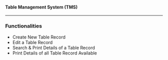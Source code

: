 
<h4>Table Management System (TMS)</h4>

---

<h3>Functionalities</h3>
<ul>
  <li>Create New Table Record</li>
  <li>Edit a Table Record</li>
  <li>Search & Print Details of a Table Record</li>
  <li>Print Details of all Table Record Available</li>
</ul>  
